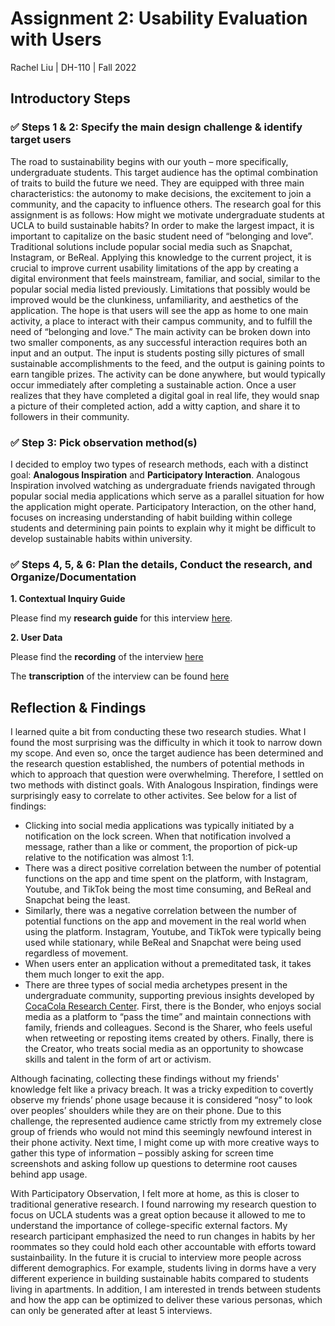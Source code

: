 # Assignment 2: Usability Evaluation with Users

Rachel Liu | DH-110 | Fall 2022

## Introductory Steps

### :white_check_mark: Steps 1 & 2: Specify the main design challenge & identify target users

The road to sustainability begins with our youth – more specifically, undergraduate students. This target audience has the optimal combination of traits to build the future we need. They are equipped with three main characteristics: the autonomy to make decisions, the excitement to join a community, and the capacity to influence others. The research goal for this assignment is as follows: How might we motivate undergraduate students at UCLA to build sustainable habits? 
In order to make the largest impact, it is important to capitalize on the basic student need of “belonging and love”. Traditional solutions include popular social media such as Snapchat, Instagram, or BeReal. Applying this knowledge to the current project, it is crucial to improve current usability limitations of the app by creating a digital environment that feels mainstream, familiar, and social, similar to the popular social media listed previously. Limitations that possibly would be improved would be the clunkiness, unfamiliarity, and aesthetics of the application.
The hope is that users will see the app as home to one main activity, a place to interact with their campus community, and to fulfill the need of “belonging and love.” The main activity can be broken down into two smaller components, as any successful interaction requires both an input and an output. The input is students posting silly pictures of small sustainable accomplishments to the feed, and the output is gaining points to earn tangible prizes. The activity can be done anywhere, but would typically occur immediately after completing a sustainable action. Once a user realizes that they have completed a digital goal in real life, they would snap a picture of their completed action, add a witty caption, and share it to followers in their community. 

### :white_check_mark: Step 3: Pick observation method(s)

I decided to employ two types of research methods, each with a distinct goal: **Analogous Inspiration** and **Participatory Interaction**. Analogous Inspiration involved watching as undergraduate friends navigated through popular social media applications which serve as a parallel situation for how the application might operate. Participatory Interaction, on the other hand, focuses on increasing understanding of habit building within college students and determining pain points to explain why it might be difficult to develop sustainable habits within university. 

### :white_check_mark: Steps 4, 5, & 6: Plan the details, Conduct the research, and Organize/Documentation 

**1. Contextual Inquiry Guide**

Please find my **research guide** for this interview [here](https://docs.google.com/document/d/10w5oavucqeQKd_LPNLrYOonFfIZ65SFLZEKXG-3pfBc/edit?usp=sharing).

**2. User Data**

Please find the **recording** of the interview [here](https://ucla.zoom.us/rec/share/Xl2DY29IWjxcygARHX75N-3MiJrcyZfMHuyr-t1ksI_HrkIkMfWvMzVbF4wSZBOX.PSZjVAsl_w6SXw0_)

The **transcription** of the interview can be found [here](https://docs.google.com/document/d/1rTyaCCPCs5OGkCyWXb8iH8hRFXJ4TZT464Oeb--Gu_8/edit?usp=sharing)

## Reflection & Findings

I learned quite a bit from conducting these two research studies. What I found the most surprising was the difficulty in which it took to narrow down my scope. And even so, once the target audience has been determined and the research question established, the numbers of potential methods in which to approach that question were overwhelming. Therefore, I settled on two methods with distinct goals. 
With Analogous Inspiration, findings were surprisingly easy to correlate to other activites. See below for a list of findings:
* Clicking into social media applications was typically initiated by a notification on the lock screen. When that notification involved a message, rather than a like or comment, the proportion of pick-up relative to the notification was almost 1:1. 
* There was a direct positive correlation between the number of potential functions on the app and time spent on the platform, with Instagram, Youtube, and TikTok being the most time consuming, and BeReal and Snapchat being the least.
* Similarly, there was a negative correlation between the number of potential functions on the app and movement in the real world when using the platform. Instagram, Youtube, and TikTok were typically being used while stationary, while BeReal and Snapchat were being used regardless of movement. 
* When users enter an application without a premeditated task, it takes them much longer to exit the app.
* There are three types of social media archetypes present in the undergraduate community, supporting previous insights developed by [CocaCola Research Center](https://www.ccrrc.org/wp-content/uploads/sites/24/2014/02/Untangling-the-Social-Web_Part-31.pdf). First, there is the Bonder, who enjoys social media as a platform to “pass the time” and maintain connections with family, friends and colleagues. Second is the Sharer, who feels useful when retweeting or reposting items created by others. Finally, there is the Creator, who treats social media as an opportunity to showcase skills and talent in the form of art or activism.

Although facinating, collecting these findings without my friends' knowledge felt like a privacy breach. It was a tricky expedition to covertly observe my friends’ phone usage because it is considered “nosy” to look over peoples’ shoulders while they are on their phone. Due to this challenge, the represented audience came strictly from my extremely close group of friends who would not mind this seemingly newfound interest in their phone activity. Next time, I might come up with more creative ways to gather this type of information – possibly asking for screen time screenshots and asking follow up questions to determine root causes behind app usage. 

With Participatory Observation, I felt more at home, as this is closer to traditional generative research. I found narrowing my research question to focus on UCLA students was a great option because it allowed to me to understand the importance of college-specific external factors. My research participant emphasized the need to run changes in habits by her roommates so they could hold each other accountable with efforts toward sustainbaility. In the future it is crucial to interview more people across different demographics. For example, students living in dorms have a very different experience in building sustainable habits compared to students living in apartments. In addition, I am interested in trends between students and how the app can be optimized to deliver these various personas, which can only be generated after at least 5 interviews. 
